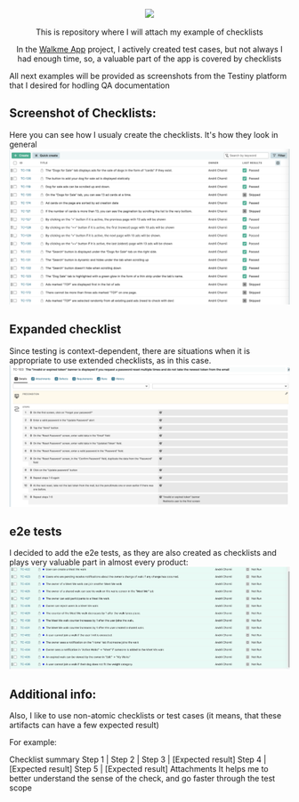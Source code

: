 <p align="center">
  <img src="https://img.shields.io/badge/Checklists-0C3B72?style=for-the-badge&logo=Testomatio"/>
</p>

<p align="center">This is repository where I will attach my example of checklists</p>

<p align="center">
In the <a href="https://walkme.dog">Walkme App</a> project, I actively created test cases, but not always I had enough time, so, a valuable part of the app is covered by checklists
</p>

All next examples will be provided as screenshots from the Testiny platform that I desired for hodling QA documentation

## Screenshot of Checklists:
Here you can see how I usualy create the checklists. It's how they look in general
![Screenshot 1](https://github.com/AndriiChornii/checklist/blob/main/assets/Checklist1.png)

## Expanded checklist
Since testing is context-dependent, there are situations when it is appropriate to use extended checklists, as in this case.
![Screenshot 1](https://github.com/AndriiChornii/checklist/blob/main/assets/Checklist_expanded.png)

## e2e tests
I decided to add the e2e tests, as they are also created as checklists and plays very valuable part in almost every product:
![Screenshot 1](https://github.com/AndriiChornii/checklist/blob/main/assets/Checklist_e2e.png)

## Additional info: 
Also, I like to use non-atomic checklists or test cases (it means, that these artifacts can have a few expected result)

For example:

Checklist summary
Step 1 | 
Step 2 | 
Step 3 | [Expected result]
Step 4 | [Expected result]
Step 5 | [Expected result]
Attachments
It helps me to better understand the sense of the check, and go faster through the test scope
